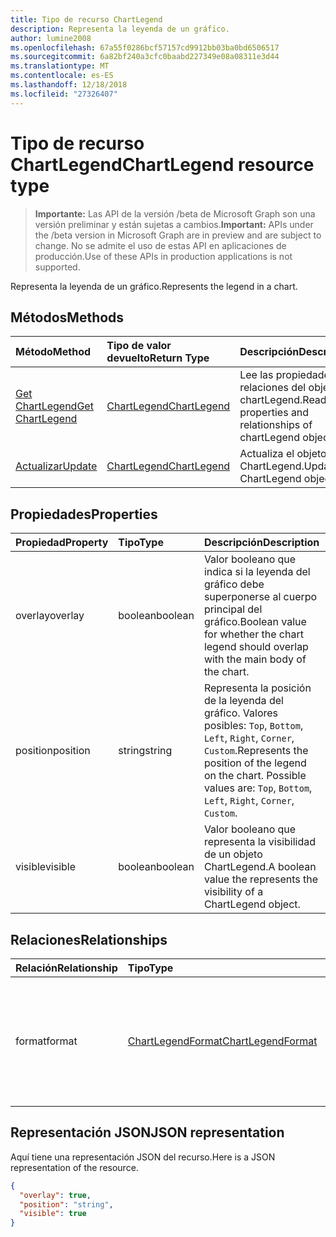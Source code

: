 ```yaml
---
title: Tipo de recurso ChartLegend
description: Representa la leyenda de un gráfico.
author: lumine2008
ms.openlocfilehash: 67a55f0286bcf57157cd9912bb03ba0bd6506517
ms.sourcegitcommit: 6a82bf240a3cfc0baabd227349e08a08311e3d44
ms.translationtype: MT
ms.contentlocale: es-ES
ms.lasthandoff: 12/18/2018
ms.locfileid: "27326407"
---
```

# <a name="chartlegend-resource-type"></a><span data-ttu-id="8e4d8-103">Tipo de recurso ChartLegend</span><span class="sxs-lookup"><span data-stu-id="8e4d8-103">ChartLegend resource type</span></span>

> <span data-ttu-id="8e4d8-104">**Importante:** Las API de la versión /beta de Microsoft Graph son una versión preliminar y están sujetas a cambios.</span><span class="sxs-lookup"><span data-stu-id="8e4d8-104">**Important:** APIs under the /beta version in Microsoft Graph are in preview and are subject to change.</span></span> <span data-ttu-id="8e4d8-105">No se admite el uso de estas API en aplicaciones de producción.</span><span class="sxs-lookup"><span data-stu-id="8e4d8-105">Use of these APIs in production applications is not supported.</span></span>

<span data-ttu-id="8e4d8-106">Representa la leyenda de un gráfico.</span><span class="sxs-lookup"><span data-stu-id="8e4d8-106">Represents the legend in a chart.</span></span>


## <a name="methods"></a><span data-ttu-id="8e4d8-107">Métodos</span><span class="sxs-lookup"><span data-stu-id="8e4d8-107">Methods</span></span>

| <span data-ttu-id="8e4d8-108">Método</span><span class="sxs-lookup"><span data-stu-id="8e4d8-108">Method</span></span>           | <span data-ttu-id="8e4d8-109">Tipo de valor devuelto</span><span class="sxs-lookup"><span data-stu-id="8e4d8-109">Return Type</span></span>    |<span data-ttu-id="8e4d8-110">Descripción</span><span class="sxs-lookup"><span data-stu-id="8e4d8-110">Description</span></span>|
|:---------------|:--------|:----------|
|[<span data-ttu-id="8e4d8-111">Get ChartLegend</span><span class="sxs-lookup"><span data-stu-id="8e4d8-111">Get ChartLegend</span></span>](../api/chartlegend-get.md) | [<span data-ttu-id="8e4d8-112">ChartLegend</span><span class="sxs-lookup"><span data-stu-id="8e4d8-112">ChartLegend</span></span>](chartlegend.md) |<span data-ttu-id="8e4d8-113">Lee las propiedades y relaciones del objeto chartLegend.</span><span class="sxs-lookup"><span data-stu-id="8e4d8-113">Read properties and relationships of chartLegend object.</span></span>|
|[<span data-ttu-id="8e4d8-114">Actualizar</span><span class="sxs-lookup"><span data-stu-id="8e4d8-114">Update</span></span>](../api/chartlegend-update.md) | [<span data-ttu-id="8e4d8-115">ChartLegend</span><span class="sxs-lookup"><span data-stu-id="8e4d8-115">ChartLegend</span></span>](chartlegend.md) |<span data-ttu-id="8e4d8-116">Actualiza el objeto ChartLegend.</span><span class="sxs-lookup"><span data-stu-id="8e4d8-116">Update ChartLegend object.</span></span> |

## <a name="properties"></a><span data-ttu-id="8e4d8-117">Propiedades</span><span class="sxs-lookup"><span data-stu-id="8e4d8-117">Properties</span></span>
| <span data-ttu-id="8e4d8-118">Propiedad</span><span class="sxs-lookup"><span data-stu-id="8e4d8-118">Property</span></span>     | <span data-ttu-id="8e4d8-119">Tipo</span><span class="sxs-lookup"><span data-stu-id="8e4d8-119">Type</span></span>   |<span data-ttu-id="8e4d8-120">Descripción</span><span class="sxs-lookup"><span data-stu-id="8e4d8-120">Description</span></span>|
|:---------------|:--------|:----------|
|<span data-ttu-id="8e4d8-121">overlay</span><span class="sxs-lookup"><span data-stu-id="8e4d8-121">overlay</span></span>|<span data-ttu-id="8e4d8-122">boolean</span><span class="sxs-lookup"><span data-stu-id="8e4d8-122">boolean</span></span>|<span data-ttu-id="8e4d8-123">Valor booleano que indica si la leyenda del gráfico debe superponerse al cuerpo principal del gráfico.</span><span class="sxs-lookup"><span data-stu-id="8e4d8-123">Boolean value for whether the chart legend should overlap with the main body of the chart.</span></span>|
|<span data-ttu-id="8e4d8-124">position</span><span class="sxs-lookup"><span data-stu-id="8e4d8-124">position</span></span>|<span data-ttu-id="8e4d8-125">string</span><span class="sxs-lookup"><span data-stu-id="8e4d8-125">string</span></span>|<span data-ttu-id="8e4d8-p102">Representa la posición de la leyenda del gráfico. Valores posibles: `Top`, `Bottom`, `Left`, `Right`, `Corner`, `Custom`.</span><span class="sxs-lookup"><span data-stu-id="8e4d8-p102">Represents the position of the legend on the chart. Possible values are: `Top`, `Bottom`, `Left`, `Right`, `Corner`, `Custom`.</span></span>|
|<span data-ttu-id="8e4d8-128">visible</span><span class="sxs-lookup"><span data-stu-id="8e4d8-128">visible</span></span>|<span data-ttu-id="8e4d8-129">boolean</span><span class="sxs-lookup"><span data-stu-id="8e4d8-129">boolean</span></span>|<span data-ttu-id="8e4d8-130">Valor booleano que representa la visibilidad de un objeto ChartLegend.</span><span class="sxs-lookup"><span data-stu-id="8e4d8-130">A boolean value the represents the visibility of a ChartLegend object.</span></span>|

## <a name="relationships"></a><span data-ttu-id="8e4d8-131">Relaciones</span><span class="sxs-lookup"><span data-stu-id="8e4d8-131">Relationships</span></span>
| <span data-ttu-id="8e4d8-132">Relación</span><span class="sxs-lookup"><span data-stu-id="8e4d8-132">Relationship</span></span> | <span data-ttu-id="8e4d8-133">Tipo</span><span class="sxs-lookup"><span data-stu-id="8e4d8-133">Type</span></span>   |<span data-ttu-id="8e4d8-134">Descripción</span><span class="sxs-lookup"><span data-stu-id="8e4d8-134">Description</span></span>|
|:---------------|:--------|:----------|
|<span data-ttu-id="8e4d8-135">format</span><span class="sxs-lookup"><span data-stu-id="8e4d8-135">format</span></span>|[<span data-ttu-id="8e4d8-136">ChartLegendFormat</span><span class="sxs-lookup"><span data-stu-id="8e4d8-136">ChartLegendFormat</span></span>](chartlegendformat.md)|<span data-ttu-id="8e4d8-p103">Representa el formato de una leyenda del gráfico, que incluye el formato de relleno y de fuente. Solo lectura.</span><span class="sxs-lookup"><span data-stu-id="8e4d8-p103">Represents the formatting of a chart legend, which includes fill and font formatting. Read-only.</span></span>|

## <a name="json-representation"></a><span data-ttu-id="8e4d8-139">Representación JSON</span><span class="sxs-lookup"><span data-stu-id="8e4d8-139">JSON representation</span></span>

<span data-ttu-id="8e4d8-140">Aquí tiene una representación JSON del recurso.</span><span class="sxs-lookup"><span data-stu-id="8e4d8-140">Here is a JSON representation of the resource.</span></span>

<!-- {
  "blockType": "resource",
  "optionalProperties": [

  ],
  "@odata.type": "microsoft.graph.chartLegend"
}-->

```json
{
  "overlay": true,
  "position": "string",
  "visible": true
}

```

<!-- uuid: 8fcb5dbc-d5aa-4681-8e31-b001d5168d79
2015-10-25 14:57:30 UTC -->
<!-- {
  "type": "#page.annotation",
  "description": "ChartLegend resource",
  "keywords": "",
  "section": "documentation",
  "tocPath": ""
}-->